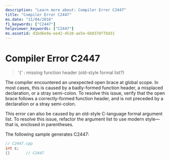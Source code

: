 ```yaml
---
description: "Learn more about: Compiler Error C2447"
title: "Compiler Error C2447"
ms.date: "11/04/2016"
f1_keywords: ["C2447"]
helpviewer_keywords: ["C2447"]
ms.assetid: d1bd6e9a-ee42-4510-ae5e-6b0378f7b931
---
```

# Compiler Error C2447

> '{' : missing function header (old-style formal list?)

The compiler encountered an unexpected open brace at global scope. In most cases, this is caused by a badly-formed function header, a misplaced declaration, or a stray semi-colon. To resolve this issue, verify that the open brace follows a correctly-formed function header, and is not preceded by a declaration or a stray semi-colon.

This error can also be caused by an old-style C-language formal argument list. To resolve this issue, refactor the argument list to use modern style—that is, enclosed in parentheses.

The following sample generates C2447:

```cpp
// C2447.cpp
int c;
{}       // C2447
```
